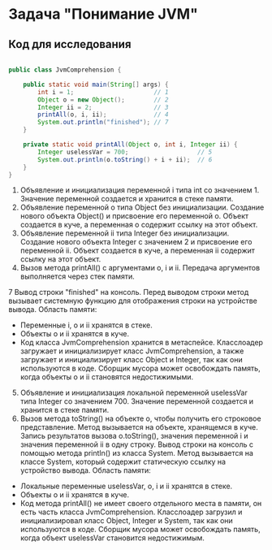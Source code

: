 # Задача "Понимание JVM"
## Код для исследования
```java

public class JvmComprehension {

    public static void main(String[] args) {
        int i = 1;                      // 1
        Object o = new Object();        // 2
        Integer ii = 2;                 // 3
        printAll(o, i, ii);             // 4
        System.out.println("finished"); // 7
    }

    private static void printAll(Object o, int i, Integer ii) {
        Integer uselessVar = 700;                   // 5
        System.out.println(o.toString() + i + ii);  // 6
    }
}

```
1. Объявление и инициализация переменной i типа int со значением 1. Значение переменной создается и хранится в стеке памяти.
2. Объявление переменной o типа Object без инициализации.
Создание нового объекта Object() и присвоение его переменной o. Объект создается в куче, а переменная o содержит ссылку на этот объект.
3. Объявление переменной ii типа Integer без инициализации.
Создание нового объекта Integer с значением 2 и присвоение его переменной ii. Объект создается в куче, а переменная ii содержит ссылку на этот объект.
4. Вызов метода printAll() с аргументами o, i и ii. Передача аргументов выполняется через стек памяти.
   
7 Вывод строки "finished" на консоль. Перед выводом строки метод вызывает системную функцию для отображения строки на устройстве вывода.
Область памяти:
- Переменные i, o и ii хранятся в стеке.
- Объекты o и ii хранятся в куче.
- Код класса JvmComprehension хранится в метаспейсе.
Класслоадер загружает и инициализирует класс JvmComprehension, а также загружает и инициализирует класс Object и Integer, так как они используются в коде. Сборщик мусора может освобождать память, когда объекты o и ii становятся недостижимыми.

5. Объявление и инициализация локальной переменной uselessVar типа Integer со значением 700. Значение переменной создается и хранится в стеке памяти.
6. Вызов метода toString() на объекте o, чтобы получить его строковое представление. Метод вызывается на объекте, хранящемся в куче.
 Запись результатов вызова o.toString(), значения переменной i и значения переменной ii в одну строку. Вывод строки на консоль с помощью метода println() из класса System. Метод вызывается на классе System, который содержит статическую ссылку на устройство вывода.
Область памяти:
- Локальные переменные uselessVar, o, i и ii хранятся в стеке.
- Объекты o и ii хранятся в куче.
- Код метода printAll() не имеет своего отдельного места в памяти, он есть часть класса JvmComprehension.
Класслоадер загрузил и инициализировал класс Object, Integer и System, так как они используются в коде. Сборщик мусора может освобождать память, когда объект uselessVar становится недостижимым.
